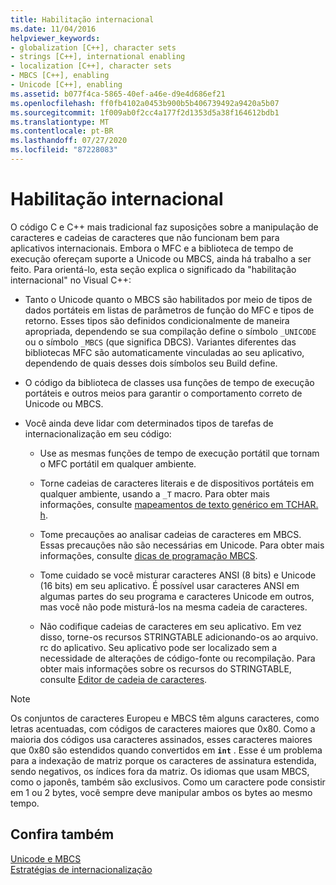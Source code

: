 ```yaml
---
title: Habilitação internacional
ms.date: 11/04/2016
helpviewer_keywords:
- globalization [C++], character sets
- strings [C++], international enabling
- localization [C++], character sets
- MBCS [C++], enabling
- Unicode [C++], enabling
ms.assetid: b077f4ca-5865-40ef-a46e-d9e4d686ef21
ms.openlocfilehash: ff0fb4102a0453b900b5b406739492a9420a5b07
ms.sourcegitcommit: 1f009ab0f2cc4a177f2d1353d5a38f164612bdb1
ms.translationtype: MT
ms.contentlocale: pt-BR
ms.lasthandoff: 07/27/2020
ms.locfileid: "87228083"
---
```

# <a name="international-enabling"></a>Habilitação internacional

O código C e C++ mais tradicional faz suposições sobre a manipulação de caracteres e cadeias de caracteres que não funcionam bem para aplicativos internacionais. Embora o MFC e a biblioteca de tempo de execução ofereçam suporte a Unicode ou MBCS, ainda há trabalho a ser feito. Para orientá-lo, esta seção explica o significado da "habilitação internacional" no Visual C++:

- Tanto o Unicode quanto o MBCS são habilitados por meio de tipos de dados portáteis em listas de parâmetros de função do MFC e tipos de retorno. Esses tipos são definidos condicionalmente de maneira apropriada, dependendo se sua compilação define o símbolo `_UNICODE` ou o símbolo `_MBCS` (que significa DBCS). Variantes diferentes das bibliotecas MFC são automaticamente vinculadas ao seu aplicativo, dependendo de quais desses dois símbolos seu Build define.

- O código da biblioteca de classes usa funções de tempo de execução portáteis e outros meios para garantir o comportamento correto de Unicode ou MBCS.

- Você ainda deve lidar com determinados tipos de tarefas de internacionalização em seu código:

  - Use as mesmas funções de tempo de execução portátil que tornam o MFC portátil em qualquer ambiente.

  - Torne cadeias de caracteres literais e de dispositivos portáteis em qualquer ambiente, usando a `_T` macro. Para obter mais informações, consulte [mapeamentos de texto genérico em TCHAR. h](../text/generic-text-mappings-in-tchar-h.md).

  - Tome precauções ao analisar cadeias de caracteres em MBCS. Essas precauções não são necessárias em Unicode. Para obter mais informações, consulte [dicas de programação MBCS](../text/mbcs-programming-tips.md).

  - Tome cuidado se você misturar caracteres ANSI (8 bits) e Unicode (16 bits) em seu aplicativo. É possível usar caracteres ANSI em algumas partes do seu programa e caracteres Unicode em outros, mas você não pode misturá-los na mesma cadeia de caracteres.

  - Não codifique cadeias de caracteres em seu aplicativo. Em vez disso, torne-os recursos STRINGTABLE adicionando-os ao arquivo. rc do aplicativo. Seu aplicativo pode ser localizado sem a necessidade de alterações de código-fonte ou recompilação. Para obter mais informações sobre os recursos do STRINGTABLE, consulte [Editor de cadeia de caracteres](../windows/string-editor.md).

> [!NOTE]
> Os conjuntos de caracteres Europeu e MBCS têm alguns caracteres, como letras acentuadas, com códigos de caracteres maiores que 0x80. Como a maioria dos códigos usa caracteres assinados, esses caracteres maiores que 0x80 são estendidos quando convertidos em **`int`** . Esse é um problema para a indexação de matriz porque os caracteres de assinatura estendida, sendo negativos, os índices fora da matriz. Os idiomas que usam MBCS, como o japonês, também são exclusivos. Como um caractere pode consistir em 1 ou 2 bytes, você sempre deve manipular ambos os bytes ao mesmo tempo.

## <a name="see-also"></a>Confira também

[Unicode e MBCS](../text/unicode-and-mbcs.md)<br/>
[Estratégias de internacionalização](../text/internationalization-strategies.md)
